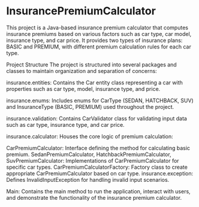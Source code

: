 # InsurancePremiumCalculator
This project is a Java-based insurance premium calculator that computes insurance premiums based on various factors such as car type, car model, insurance type, and car price. It provides two types of insurance plans: BASIC and PREMIUM, with different premium calculation rules for each car type.

Project Structure
The project is structured into several packages and classes to maintain organization and separation of concerns:

insurance.entities: Contains the Car entity class representing a car with properties such as car type, model, insurance type, and price.

insurance.enums: Includes enums for CarType (SEDAN, HATCHBACK, SUV) and InsuranceType (BASIC, PREMIUM) used throughout the project.

insurance.validation: Contains CarValidator class for validating input data such as car type, insurance type, and car price.

insurance.calculator: Houses the core logic of premium calculation:

CarPremiumCalculator: Interface defining the method for calculating basic premium.
SedanPremiumCalculator, HatchbackPremiumCalculator, SuvPremiumCalculator: Implementations of CarPremiumCalculator for specific car types.
CarPremiumCalculatorFactory: Factory class to create appropriate CarPremiumCalculator based on car type.
insurance.exception: Defines InvalidInputException for handling invalid input scenarios.

Main: Contains the main method to run the application, interact with users, and demonstrate the functionality of the insurance premium calculator.
